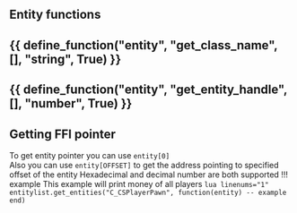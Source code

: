 ## Entity functions

{{ define_function("entity", "get_class_name", [], "string", True) }}
---
{{ define_function("entity", "get_entity_handle", [], "number", True) }}
---
## Getting FFI pointer
To get entity pointer you can use `entity[0]`  
Also you can use `entity[OFFSET]` to get the address pointing to specified offset of the entity
Hexadecimal and decimal number are both supported
!!! example
    This example will print money of all players
    ```lua linenums="1"
    entitylist.get_entities("C_CSPlayerPawn", function(entity)
        -- example
    end)
    ```
